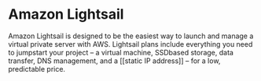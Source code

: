 # Amazon Lightsail
Amazon Lightsail is designed to be the easiest way to launch and manage a virtual private server with
AWS. Lightsail plans include everything you need to jumpstart your project – a virtual machine, SSDbased storage, data transfer, DNS management, and a [[static IP address]] – for a low, predictable price.